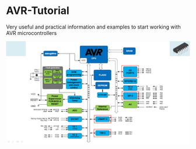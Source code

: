 # AVR-Tutorial
 Very useful and practical information and examples to start working with AVR microcontrollers


<p align="center">
 <img src="https://github.com/mostafapiran/AVR-Tutorial/blob/main/Doc/maxresdefault.jpg">

</p>
